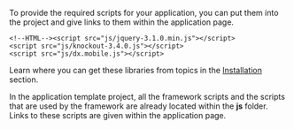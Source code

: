 To provide the required scripts for your application, you can put them into the project and give links to them within the application page. 

    <!--HTML--><script src="js/jquery-3.1.0.min.js"></script>
    <script src="js/knockout-3.4.0.js"></script>
    <script src="js/dx.mobile.js"></script>

Learn where you can get these libraries from topics in the [Installation](/concepts/00%20Getting%20Started/01%20Installation/01%20Local%20Scripts.md '/Documentation/Guide/Getting_Started/Installation/Local_Scripts/') section.

In the application template project, all the framework scripts and the scripts that are used by the framework are already located within the **js** folder. Links to these scripts are given within the application page.